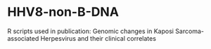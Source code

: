 # HHV8-non-B-DNA
R scripts used in publication: Genomic changes in Kaposi Sarcoma-associated Herpesvirus and their clinical correlates
